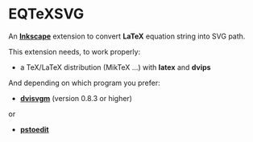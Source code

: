 EQTeXSVG
========

An [**Inkscape**](https://www.inkscape.org/) extension to convert **LaTeX** equation string into SVG path.

This extension needs, to work properly:
 - a TeX/LaTeX distribution (MikTeX ...) with **latex** and **dvips**

And depending on which program you prefer:
 - [**dvisvgm**](http://dvisvgm.sourceforge.net/) (version 0.8.3 or higher)

 or

 - [**pstoedit**](http://www.helga-glunz.homepage.t-online.de/pstoedit/)

